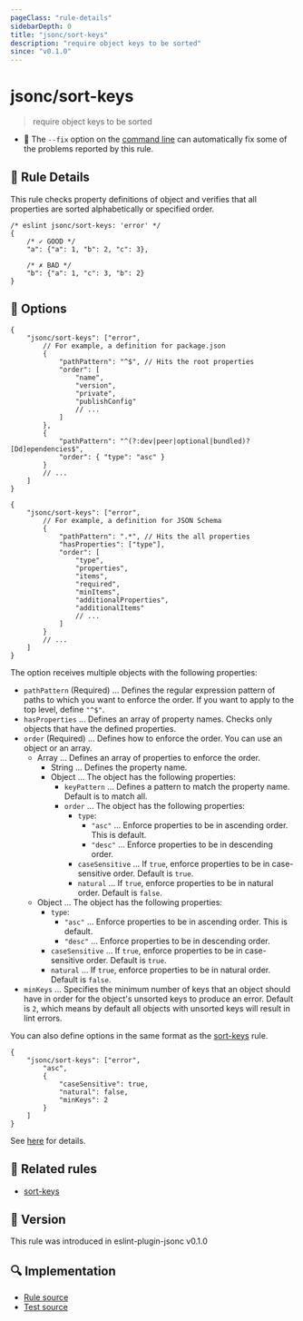 ```yaml
---
pageClass: "rule-details"
sidebarDepth: 0
title: "jsonc/sort-keys"
description: "require object keys to be sorted"
since: "v0.1.0"
---
```

# jsonc/sort-keys

> require object keys to be sorted

- :wrench: The `--fix` option on the [command line](https://eslint.org/docs/user-guide/command-line-interface#fixing-problems) can automatically fix some of the problems reported by this rule.

## :book: Rule Details

This rule checks property definitions of object and verifies that all properties are sorted alphabetically or specified order.

<eslint-code-block fix>

<!-- eslint-skip -->

```json5
/* eslint jsonc/sort-keys: 'error' */
{
    /* ✓ GOOD */
    "a": {"a": 1, "b": 2, "c": 3},

    /* ✗ BAD */
    "b": {"a": 1, "c": 3, "b": 2}
}
```

</eslint-code-block>

## :wrench: Options

```json5
{
    "jsonc/sort-keys": ["error",
        // For example, a definition for package.json
        {
            "pathPattern": "^$", // Hits the root properties
            "order": [
                "name",
                "version",
                "private",
                "publishConfig"
                // ...
            ]
        },
        {
            "pathPattern": "^(?:dev|peer|optional|bundled)?[Dd]ependencies$",
            "order": { "type": "asc" }
        }
        // ...
    ]
}
```

```json5
{
    "jsonc/sort-keys": ["error",
        // For example, a definition for JSON Schema
        {
            "pathPattern": ".*", // Hits the all properties
            "hasProperties": ["type"],
            "order": [
                "type",
                "properties",
                "items",
                "required",
                "minItems",
                "additionalProperties",
                "additionalItems"
                // ...
            ]
        }
        // ...
    ]
}
```

The option receives multiple objects with the following properties:

- `pathPattern` (Required) ... Defines the regular expression pattern of paths to which you want to enforce the order. If you want to apply to the top level, define `"^$"`.
- `hasProperties` ... Defines an array of property names. Checks only objects that have the defined properties.
- `order` (Required) ... Defines how to enforce the order. You can use an object or an array.
  - Array ... Defines an array of properties to enforce the order.
    - String ... Defines the property name.
    - Object ... The object has the following properties:
      - `keyPattern` ... Defines a pattern to match the property name. Default is to match all.
      - `order` ... The object has the following properties:
        - `type`:
          - `"asc"` ... Enforce properties to be in ascending order. This is default.
          - `"desc"` ... Enforce properties to be in descending order.
        - `caseSensitive` ... If `true`, enforce properties to be in case-sensitive order. Default is `true`.
        - `natural` ... If `true`, enforce properties to be in natural order. Default is `false`.
  - Object ... The object has the following properties:
    - `type`:
      - `"asc"` ... Enforce properties to be in ascending order. This is default.
      - `"desc"` ... Enforce properties to be in descending order.
    - `caseSensitive` ... If `true`, enforce properties to be in case-sensitive order. Default is `true`.
    - `natural` ... If `true`, enforce properties to be in natural order. Default is `false`.
- `minKeys` ... Specifies the minimum number of keys that an object should have in order for the object's unsorted keys to produce an error. Default is `2`, which means by default all objects with unsorted keys will result in lint errors.

You can also define options in the same format as the [sort-keys] rule.

```json5
{
    "jsonc/sort-keys": ["error",
        "asc",
        {
            "caseSensitive": true,
            "natural": false,
            "minKeys": 2
        }
    ]
}
```

See [here](https://eslint.org/docs/rules/sort-keys#options) for details.

## :couple: Related rules

- [sort-keys]

[sort-keys]: https://eslint.org/docs/rules/sort-keys

## :rocket: Version

This rule was introduced in eslint-plugin-jsonc v0.1.0

## :mag: Implementation

- [Rule source](https://github.com/ota-meshi/eslint-plugin-jsonc/blob/master/lib/rules/sort-keys.ts)
- [Test source](https://github.com/ota-meshi/eslint-plugin-jsonc/blob/master/tests/lib/rules/sort-keys.ts)
